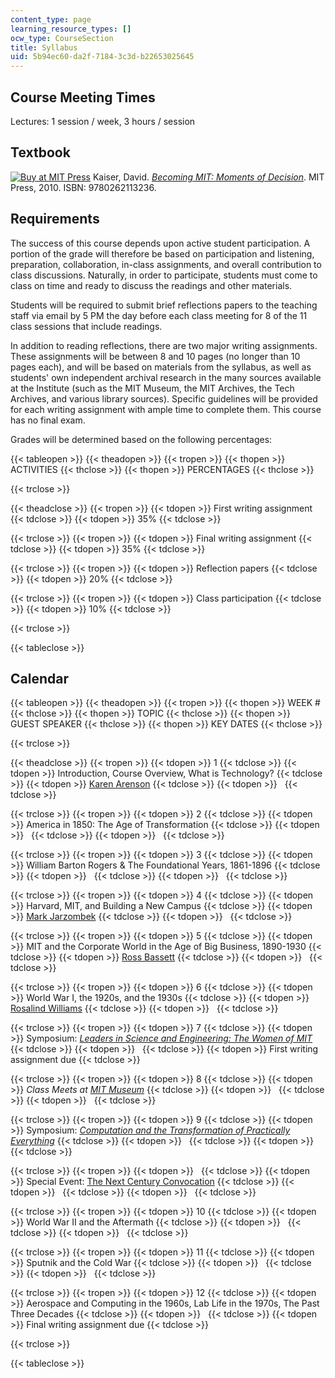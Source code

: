 ```yaml
---
content_type: page
learning_resource_types: []
ocw_type: CourseSection
title: Syllabus
uid: 5b94ec60-da2f-7184-3c3d-b22653025645
---
```


Course Meeting Times
--------------------

Lectures: 1 session / week, 3 hours / session

Textbook
--------

[![Buy at MIT Press](/images/mp_logo.gif)](https://mitpress.mit.edu/9780262113236) Kaiser, David. [_Becoming MIT: Moments of Decision_](https://mitpress.mit.edu/9780262113236). MIT Press, 2010. ISBN: 9780262113236.

Requirements
------------

The success of this course depends upon active student participation. A portion of the grade will therefore be based on participation and listening, preparation, collaboration, in-class assignments, and overall contribution to class discussions. Naturally, in order to participate, students must come to class on time and ready to discuss the readings and other materials.

Students will be required to submit brief reflections papers to the teaching staff via email by 5 PM the day before each class meeting for 8 of the 11 class sessions that include readings.

In addition to reading reflections, there are two major writing assignments. These assignments will be between 8 and 10 pages (no longer than 10 pages each), and will be based on materials from the syllabus, as well as students' own independent archival research in the many sources available at the Institute (such as the MIT Museum, the MIT Archives, the Tech Archives, and various library sources). Specific guidelines will be provided for each writing assignment with ample time to complete them. This course has no final exam.

Grades will be determined based on the following percentages:

{{< tableopen >}}
{{< theadopen >}}
{{< tropen >}}
{{< thopen >}}
ACTIVITIES
{{< thclose >}}
{{< thopen >}}
PERCENTAGES
{{< thclose >}}

{{< trclose >}}

{{< theadclose >}}
{{< tropen >}}
{{< tdopen >}}
First writing assignment
{{< tdclose >}}
{{< tdopen >}}
35%
{{< tdclose >}}

{{< trclose >}}
{{< tropen >}}
{{< tdopen >}}
Final writing assignment
{{< tdclose >}}
{{< tdopen >}}
35%
{{< tdclose >}}

{{< trclose >}}
{{< tropen >}}
{{< tdopen >}}
Reflection papers
{{< tdclose >}}
{{< tdopen >}}
20%
{{< tdclose >}}

{{< trclose >}}
{{< tropen >}}
{{< tdopen >}}
Class participation
{{< tdclose >}}
{{< tdopen >}}
10%
{{< tdclose >}}

{{< trclose >}}

{{< tableclose >}}

Calendar
--------

{{< tableopen >}}
{{< theadopen >}}
{{< tropen >}}
{{< thopen >}}
WEEK #
{{< thclose >}}
{{< thopen >}}
TOPIC
{{< thclose >}}
{{< thopen >}}
GUEST SPEAKER
{{< thclose >}}
{{< thopen >}}
KEY DATES
{{< thclose >}}

{{< trclose >}}

{{< theadclose >}}
{{< tropen >}}
{{< tdopen >}}
1
{{< tdclose >}}
{{< tdopen >}}
Introduction, Course Overview, What is Technology?
{{< tdclose >}}
{{< tdopen >}}
[Karen Arenson](http://en.wikipedia.org/wiki/Karen_Arenson)
{{< tdclose >}}
{{< tdopen >}}
 
{{< tdclose >}}

{{< trclose >}}
{{< tropen >}}
{{< tdopen >}}
2
{{< tdclose >}}
{{< tdopen >}}
America in 1850: The Age of Transformation
{{< tdclose >}}
{{< tdopen >}}
 
{{< tdclose >}}
{{< tdopen >}}
 
{{< tdclose >}}

{{< trclose >}}
{{< tropen >}}
{{< tdopen >}}
3
{{< tdclose >}}
{{< tdopen >}}
William Barton Rogers & The Foundational Years, 1861-1896
{{< tdclose >}}
{{< tdopen >}}
 
{{< tdclose >}}
{{< tdopen >}}
 
{{< tdclose >}}

{{< trclose >}}
{{< tropen >}}
{{< tdopen >}}
4
{{< tdclose >}}
{{< tdopen >}}
Harvard, MIT, and Building a New Campus
{{< tdclose >}}
{{< tdopen >}}
[Mark Jarzombek](http://web.mit.edu/mmj4/www/)
{{< tdclose >}}
{{< tdopen >}}
 
{{< tdclose >}}

{{< trclose >}}
{{< tropen >}}
{{< tdopen >}}
5
{{< tdclose >}}
{{< tdopen >}}
MIT and the Corporate World in the Age of Big Business, 1890-1930
{{< tdclose >}}
{{< tdopen >}}
[Ross Bassett](http://history.ncsu.edu/faculty/view/ross_bassett)
{{< tdclose >}}
{{< tdopen >}}
 
{{< tdclose >}}

{{< trclose >}}
{{< tropen >}}
{{< tdopen >}}
6
{{< tdclose >}}
{{< tdopen >}}
World War I, the 1920s, and the 1930s
{{< tdclose >}}
{{< tdopen >}}
[Rosalind Williams](http://web.mit.edu/~rhwill/www/)
{{< tdclose >}}
{{< tdopen >}}
 
{{< tdclose >}}

{{< trclose >}}
{{< tropen >}}
{{< tdopen >}}
7
{{< tdclose >}}
{{< tdopen >}}
Symposium: _[Leaders in Science and Engineering: The Women of MIT](http://mit150.mit.edu/symposia/leaders-science-engineering.html)_
{{< tdclose >}}
{{< tdopen >}}
 
{{< tdclose >}}
{{< tdopen >}}
First writing assignment due
{{< tdclose >}}

{{< trclose >}}
{{< tropen >}}
{{< tdopen >}}
8
{{< tdclose >}}
{{< tdopen >}}
_Class Meets at [MIT Museum](http://web.mit.edu/museum/)_
{{< tdclose >}}
{{< tdopen >}}
 
{{< tdclose >}}
{{< tdopen >}}
 
{{< tdclose >}}

{{< trclose >}}
{{< tropen >}}
{{< tdopen >}}
9
{{< tdclose >}}
{{< tdopen >}}
Symposium: _[Computation and the Transformation of Practically Everything](http://mit150.mit.edu/symposia/computation-transformation.html)_
{{< tdclose >}}
{{< tdopen >}}
 
{{< tdclose >}}
{{< tdopen >}}
 
{{< tdclose >}}

{{< trclose >}}
{{< tropen >}}
{{< tdopen >}}
 
{{< tdclose >}}
{{< tdopen >}}
Special Event: [The Next Century Convocation](https://mit150.mit.edu/convocation/)
{{< tdclose >}}
{{< tdopen >}}
 
{{< tdclose >}}
{{< tdopen >}}
 
{{< tdclose >}}

{{< trclose >}}
{{< tropen >}}
{{< tdopen >}}
10
{{< tdclose >}}
{{< tdopen >}}
World War II and the Aftermath
{{< tdclose >}}
{{< tdopen >}}
 
{{< tdclose >}}
{{< tdopen >}}
 
{{< tdclose >}}

{{< trclose >}}
{{< tropen >}}
{{< tdopen >}}
11
{{< tdclose >}}
{{< tdopen >}}
Sputnik and the Cold War
{{< tdclose >}}
{{< tdopen >}}
 
{{< tdclose >}}
{{< tdopen >}}
 
{{< tdclose >}}

{{< trclose >}}
{{< tropen >}}
{{< tdopen >}}
12
{{< tdclose >}}
{{< tdopen >}}
Aerospace and Computing in the 1960s, Lab Life in the 1970s, The Past Three Decades
{{< tdclose >}}
{{< tdopen >}}
 
{{< tdclose >}}
{{< tdopen >}}
Final writing assignment due
{{< tdclose >}}

{{< trclose >}}

{{< tableclose >}}